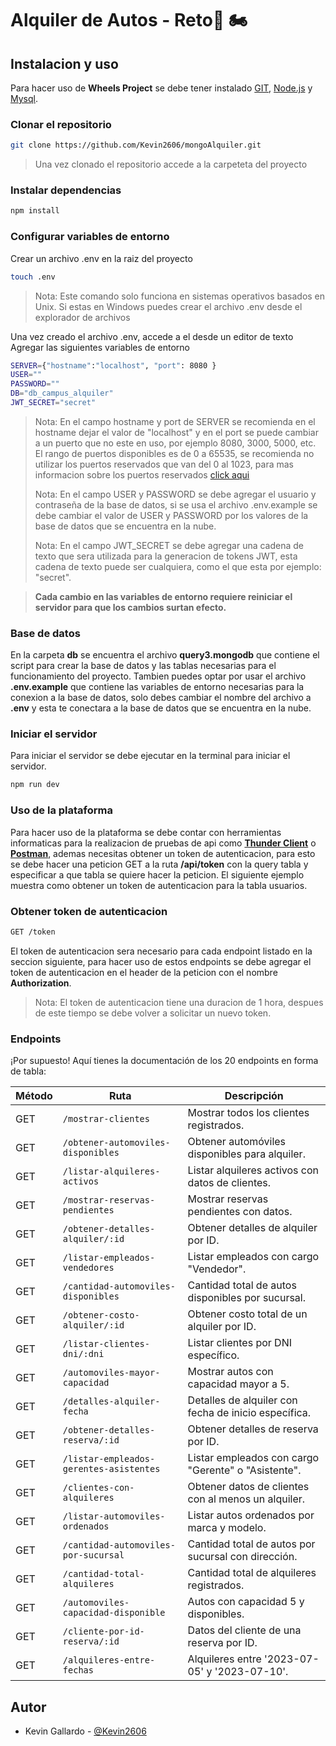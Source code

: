 # Alquiler de Autos - Reto🚗 🏍️

## Instalacion y uso
Para hacer uso de **Wheels Project**  se debe tener instalado [GIT](https://git-scm.com/), [Node.js](https://nodejs.org/es/) y [Mysql](https://www.mysql.com/downloads/).

### Clonar el repositorio
```bash
git clone https://github.com/Kevin2606/mongoAlquiler.git
```
> Una vez clonado el repositorio accede a la carpeteta del proyecto
### Instalar dependencias
```bash
npm install
```
### Configurar variables de entorno
Crear un archivo .env en la raiz del proyecto
```bash
touch .env
```
> Nota: Este comando solo funciona en sistemas operativos basados en Unix.
> Si estas en Windows puedes crear el archivo .env desde el explorador de archivos

Una vez creado el archivo .env, accede a el desde un editor de texto
Agregar las siguientes variables de entorno
```bash
SERVER={"hostname":"localhost", "port": 8080 }
USER=""
PASSWORD=""
DB="db_campus_alquiler"
JWT_SECRET="secret"
```
> Nota: En el campo hostname y port de SERVER se recomienda en el hostname dejar el valor de "localhost" y en el port se puede cambiar a un puerto que no este en uso, por ejemplo 8080, 3000, 5000, etc. El rango de puertos disponibles es de 0 a 65535, se recomienda no utilizar los puertos reservados que van del 0 al 1023, para mas informacion sobre los puertos reservados [click aqui](https://es.wikipedia.org/wiki/Anexo:Puertos_de_red_utilizados_por_protocolos_de_transporte)
>
> Nota: En el campo USER y PASSWORD se debe agregar el usuario y contraseña de la base de datos, si se usa el archivo .env.example se debe cambiar el valor de USER y PASSWORD por los valores de la base de datos que se encuentra en la nube.
> 
> Nota: En el campo JWT_SECRET se debe agregar una cadena de texto que sera utilizada para la generacion de tokens JWT, esta cadena de texto puede ser cualquiera, como el que esta por ejemplo: "secret".

>**Cada cambio en las variables de entorno requiere reiniciar el servidor para que los cambios surtan efecto.**

### Base de datos
En la carpeta **db** se encuentra el archivo **query3.mongodb** que contiene el script para crear la base de datos y las tablas necesarias para el funcionamiento del proyecto. Tambien puedes optar por usar el archivo **.env.example** que contiene las variables de entorno necesarias para la conexion a la base de datos, solo debes cambiar el nombre del archivo a **.env** y esta te conectara a la base de datos que se encuentra en la nube.


### Iniciar el servidor
Para iniciar el servidor se debe ejecutar en la terminal para iniciar el servidor.

```bash
npm run dev
```

### Uso de la plataforma
Para hacer uso de la plataforma se debe contar con herramientas informaticas para la realizacion de pruebas de api como **[Thunder Client](https://www.thunderclient.com/)** o **[Postman](https://www.postman.com/)**, ademas necesitas obtener un token de autenticacion, para esto se debe hacer una peticion GET a la ruta **/api/token** con la query tabla y especificar a que tabla se quiere hacer la peticion. 
El siguiente ejemplo muestra como obtener un token de autenticacion para la tabla usuarios.

### Obtener token de autenticacion
```bash
GET /token
```
El token de autenticacion sera necesario para cada endpoint listado en la seccion siguiente, para hacer uso de estos endpoints se debe agregar el token de autenticacion en el header de la peticion con el nombre **Authorization**.
> Nota: El token de autenticacion tiene una duracion de 1 hora, despues de este tiempo se debe volver a solicitar un nuevo token.

### Endpoints

¡Por supuesto! Aquí tienes la documentación de los 20 endpoints en forma de tabla:

| Método | Ruta                                       | Descripción                                      |
|--------|--------------------------------------------|--------------------------------------------------|
| GET    | `/mostrar-clientes`                        | Mostrar todos los clientes registrados.          |
| GET    | `/obtener-automoviles-disponibles`         | Obtener automóviles disponibles para alquiler.   |
| GET    | `/listar-alquileres-activos`               | Listar alquileres activos con datos de clientes. |
| GET    | `/mostrar-reservas-pendientes`             | Mostrar reservas pendientes con datos.           |
| GET    | `/obtener-detalles-alquiler/:id`           | Obtener detalles de alquiler por ID.             |
| GET    | `/listar-empleados-vendedores`             | Listar empleados con cargo "Vendedor".           |
| GET    | `/cantidad-automoviles-disponibles`        | Cantidad total de autos disponibles por sucursal.|
| GET    | `/obtener-costo-alquiler/:id`              | Obtener costo total de un alquiler por ID.       |
| GET    | `/listar-clientes-dni/:dni`               | Listar clientes por DNI específico.             |
| GET    | `/automoviles-mayor-capacidad`            | Mostrar autos con capacidad mayor a 5.           |
| GET    | `/detalles-alquiler-fecha`                | Detalles de alquiler con fecha de inicio específica. |
| GET    | `/obtener-detalles-reserva/:id`           | Obtener detalles de reserva por ID.             |
| GET    | `/listar-empleados-gerentes-asistentes`   | Listar empleados con cargo "Gerente" o "Asistente". |
| GET    | `/clientes-con-alquileres`               | Obtener datos de clientes con al menos un alquiler. |
| GET    | `/listar-automoviles-ordenados`           | Listar autos ordenados por marca y modelo.       |
| GET    | `/cantidad-automoviles-por-sucursal`       | Cantidad total de autos por sucursal con dirección. |
| GET    | `/cantidad-total-alquileres`             | Cantidad total de alquileres registrados.       |
| GET    | `/automoviles-capacidad-disponible`       | Autos con capacidad 5 y disponibles.             |
| GET    | `/cliente-por-id-reserva/:id`            | Datos del cliente de una reserva por ID.         |
| GET    | `/alquileres-entre-fechas`               | Alquileres entre '2023-07-05' y '2023-07-10'.    |


## Autor

- Kevin Gallardo - [@Kevin2606](https://github.com/Kevin2606)

